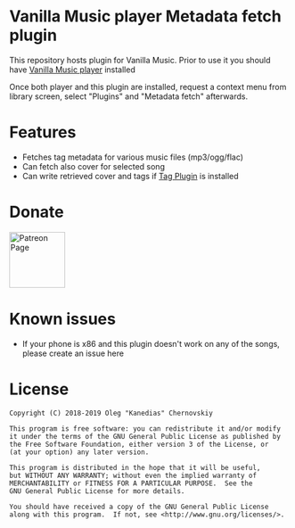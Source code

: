 # Vanilla Music player Metadata fetch plugin

This repository hosts plugin for Vanilla Music.
Prior to use it you should have [Vanilla Music player](https://github.com/vanilla-music/vanilla) installed

Once both player and this plugin are installed, request a context menu from library screen, select "Plugins" and "Metadata fetch" afterwards.

# Features

* Fetches tag metadata for various music files (mp3/ogg/flac)
* Can fetch also cover for selected song
* Can write retrieved cover and tags if [Tag Plugin](https://github.com/vanilla-music/vanilla-music-tag-editor) is installed

# Donate

[<img alt="Patreon Page" src="https://s3.amazonaws.com/patreon_public_assets/toolbox/patreon.png" height="100"/>](https://www.patreon.com/kanedias)

# Known issues

* If your phone is x86 and this plugin doesn't work on any of the songs, please create an issue here

# License

    Copyright (C) 2018-2019 Oleg "Kanedias" Chernovskiy

    This program is free software: you can redistribute it and/or modify
    it under the terms of the GNU General Public License as published by
    the Free Software Foundation, either version 3 of the License, or
    (at your option) any later version.

    This program is distributed in the hope that it will be useful,
    but WITHOUT ANY WARRANTY; without even the implied warranty of
    MERCHANTABILITY or FITNESS FOR A PARTICULAR PURPOSE.  See the
    GNU General Public License for more details.

    You should have received a copy of the GNU General Public License
    along with this program.  If not, see <http://www.gnu.org/licenses/>.
